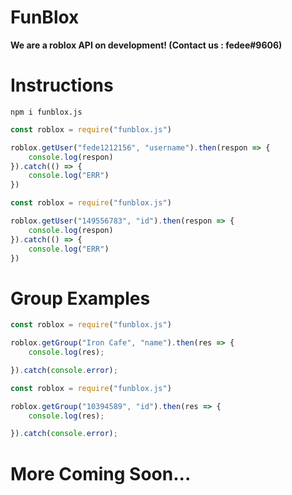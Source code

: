 # FunBlox
**We are a roblox API on development! (Contact us : fedee#9606)**

# Instructions

```
npm i funblox.js
```

```js
const roblox = require("funblox.js")

roblox.getUser("fede1212156", "username").then(respon => {
    console.log(respon)
}).catch(() => {
    console.log("ERR")
})
```

```js
const roblox = require("funblox.js")

roblox.getUser("149556783", "id").then(respon => {
    console.log(respon)
}).catch(() => {
    console.log("ERR")
})
```
# Group Examples

```js
const roblox = require("funblox.js")

roblox.getGroup("Iron Cafe", "name").then(res => {
    console.log(res);

}).catch(console.error);
```

```js
const roblox = require("funblox.js")

roblox.getGroup("10394589", "id").then(res => {
    console.log(res);

}).catch(console.error);

```
# More Coming Soon...
